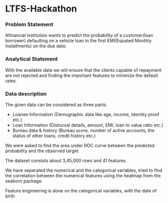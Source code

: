 # LTFS-Hackathon

### Problem Statement
  Afinancial institution wants to predict the probability of a customer(loan borrower) defaulting on a vehicle loan in the first EMI(Equated Monthly Installments) on the due date.
  
### Analytical Statement
  With the available data we will ensure that the clients capable of repayment are not rejected and finding the important features to minimize the default rates.
  
### Data description
  The given data can be considered as three parts:
   - Loanee Information (Demographic data like age, income, Identity proof etc.)
   - Loan Information (Disbursal details, amount, EMI, loan to value ratio etc.)
   - Bureau data & history (Bureau score, number of active accounts, the status of other loans, credit history etc.)
   
 We were asked to find the area under ROC curve between the predicted probability and the observed target.
 
 The dataset consists about 3,45,000 rows and 41 features.
 
 We have seperated the numerical and the categorical variables, tried to find the correlation between the numerical features using the heatmap from the seaborn package.
 
 Feature engineering is done on the categorical variables, with the date of birth
 
 
